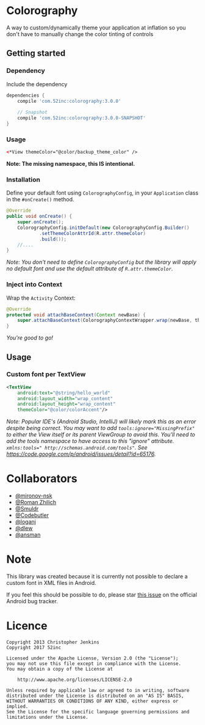 Colorography
===========
A way to custom/dynamically theme your application at inflation so you don't have to manually change the color tinting of controls

## Getting started

### Dependency

Include the dependency

```groovy
dependencies {
    compile 'com.52inc:colorography:3.0.0'
    
    // Snapshot
    compile 'com.52inc:colorography:3.0.0-SNAPSHOT'
}
```

### Usage

```xml
<*View themeColor="@color/backup_theme_color" />
``` 
**Note: The missing namespace, this __IS__ intentional.**

### Installation

Define your default font using `ColorographyConfig`, in your `Application` class in the `#onCreate()` method.

```java
@Override
public void onCreate() {
    super.onCreate();
    ColorographyConfig.initDefault(new ColorographyConfig.Builder()
          	.setThemeColorAttrId(R.attr.themeColor)
          	.build());
    //....
}
```

_Note: You don't need to define `ColorographyConfig` but the library will apply
no default font and use the default attribute of `R.attr.themeColor`._

### Inject into Context

Wrap the `Activity` Context:

```java
@Override
protected void attachBaseContext(Context newBase) {
    super.attachBaseContext(ColorographyContextWrapper.wrap(newBase, themeColorProvider));
}
```

_You're good to go!_


## Usage

### Custom font per TextView

```xml
<TextView
    android:text="@string/hello_world"
    android:layout_width="wrap_content"
    android:layout_height="wrap_content"
    themeColor="@color/colorAccent"/>
```

_Note: Popular IDE's (Android Studio, IntelliJ) will likely mark this as an error despite being correct. You may want to add `tools:ignore="MissingPrefix"` to either the View itself or its parent ViewGroup to avoid this. You'll need to add the tools namespace to have access to this "ignore" attribute. `xmlns:tools="
http://schemas.android.com/tools"`. See https://code.google.com/p/android/issues/detail?id=65176._



# Collaborators

- [@mironov-nsk](https://github.com/mironov-nsk)
- [@Roman Zhilich](https://github.com/RomanZhilich)
- [@Smuldr](https://github.com/Smuldr)
- [@Codebutler](https://github.com/codebutler)
- [@loganj](https://github.com/loganj)
- [@dlew](https://github.com/dlew)
- [@ansman](https://github.com/ansman)

# Note

This library was created because it is currently not possible to declare a custom font in XML files in Android.

If you feel this should be possible to do, please star [this issue](https://code.google.com/p/android/issues/detail?id=88945) on the official Android bug tracker.

# Licence

    Copyright 2013 Christopher Jenkins
    Copyright 2017 52inc
    
    Licensed under the Apache License, Version 2.0 (the "License");
    you may not use this file except in compliance with the License.
    You may obtain a copy of the License at
    
        http://www.apache.org/licenses/LICENSE-2.0
    
    Unless required by applicable law or agreed to in writing, software
    distributed under the License is distributed on an "AS IS" BASIS,
    WITHOUT WARRANTIES OR CONDITIONS OF ANY KIND, either express or implied.
    See the License for the specific language governing permissions and
    limitations under the License.
